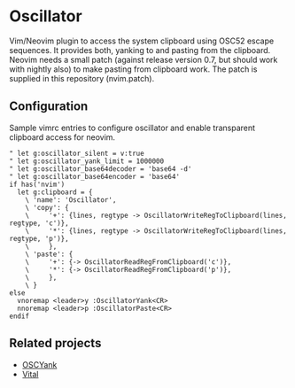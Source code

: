# Oscillator

Vim/Neovim plugin to access the system clipboard using OSC52 escape sequences.
It provides both, yanking to and pasting from the clipboard. Neovim needs a
small patch (against release version 0.7, but should work with nightly also) to
make pasting from clipboard work. The patch is supplied in this repository
(nvim.patch).

## Configuration

Sample vimrc entries to configure oscillator and enable transparent clipboard
access for neovim.

    " let g:oscillator_silent = v:true
    " let g:oscillator_yank_limit = 1000000
    " let g:oscillator_base64decoder = 'base64 -d'
    " let g:oscillator_base64encoder = 'base64'
    if has('nvim')
      let g:clipboard = {
        \ 'name': 'Oscillator',
        \ 'copy': {
        \     '+': {lines, regtype -> OscillatorWriteRegToClipboard(lines, regtype, 'c')},
        \     '*': {lines, regtype -> OscillatorWriteRegToClipboard(lines, regtype, 'p')},
        \     },
        \ 'paste': {
        \     '+': {-> OscillatorReadRegFromClipboard('c')},
        \     '*': {-> OscillatorReadRegFromClipboard('p')},
        \     },
        \ }
    else
      vnoremap <leader>y :OscillatorYank<CR>
      nnoremap <leader>p :OscillatorPaste<CR>
    endif

## Related projects

- [OSCYank](https://github.com/ojroques/vim-oscyank)
- [Vital](https://github.com/vim-jp/vital.vim)
